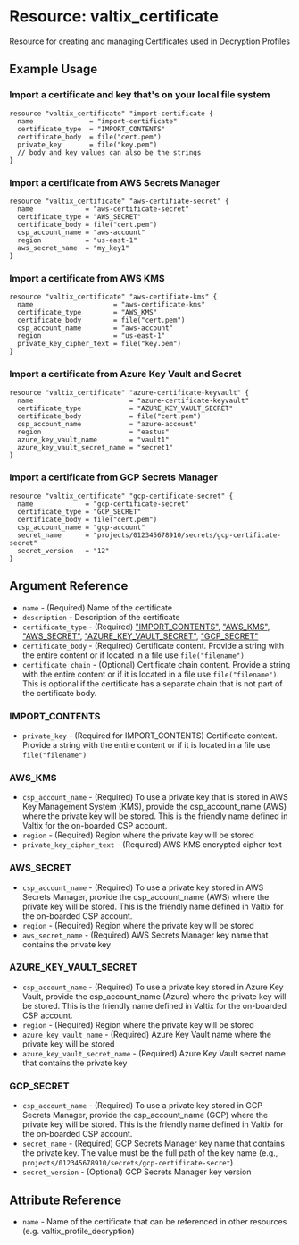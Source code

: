# Resource: valtix_certificate
Resource for creating and managing Certificates used in Decryption Profiles

## Example Usage

### Import a certificate and key that's on your local file system
```hcl
resource "valtix_certificate" "import-certificate {
  name              = "import-certificate"
  certificate_type  = "IMPORT_CONTENTS"
  certificate_body  = file("cert.pem")
  private_key       = file("key.pem")
  // body and key values can also be the strings
}
```

### Import a certificate from AWS Secrets Manager
```hcl
resource "valtix_certificate" "aws-certifiate-secret" {
  name             = "aws-certificate-secret"
  certificate_type = "AWS_SECRET"
  certificate_body = file("cert.pem")
  csp_account_name = "aws-account"
  region           = "us-east-1"
  aws_secret_name  = "my_key1"
}
```

### Import a certificate from AWS KMS
```hcl
resource "valtix_certificate" "aws-certifiate-kms" {
  name                    = "aws-certificate-kms"
  certificate_type        = "AWS_KMS"
  certificate_body        = file("cert.pem")
  csp_account_name        = "aws-account"
  region                  = "us-east-1"
  private_key_cipher_text = file("key.pem")
}
```

### Import a certificate from Azure Key Vault and Secret
```hcl
resource "valtix_certificate" "azure-certificate-keyvault" {
  name                        = "azure-certificate-keyvault"
  certificate_type            = "AZURE_KEY_VAULT_SECRET"
  certificate_body            = file("cert.pem")
  csp_account_name            = "azure-account"
  region                      = "eastus"
  azure_key_vault_name        = "vault1"
  azure_key_vault_secret_name = "secret1"
}
```

### Import a certificate from GCP Secrets Manager
```hcl
resource "valtix_certificate" "gcp-certificate-secret" {
  name             = "gcp-certificate-secret"
  certificate_type = "GCP_SECRET"
  certificate_body = file("cert.pem")
  csp_account_name = "gcp-account"
  secret_name      = "projects/012345678910/secrets/gcp-certificate-secret"
  secret_version   = "12"
}
```

## Argument Reference
* `name` - (Required) Name of the certificate
* `description` - Description of the certificate
* `certificate_type` - (Required) ["IMPORT_CONTENTS"](#import_contents), ["AWS_KMS"](#aws_kms), ["AWS_SECRET"](#aws_secret), ["AZURE_KEY_VAULT_SECRET"](#azure_key_vault_secret), ["GCP_SECRET"](#gcp_secret)
* `certificate_body` - (Required) Certificate content. Provide a string with the entire content or if located in a file use `file("filename")`
* `certificate_chain` - (Optional) Certificate chain content. Provide a string with the entire content or if it is located in a file use `file("filename")`. This is optional if the certificate has a separate chain that is not part of the certificate body.

### IMPORT_CONTENTS
* `private_key` - (Required for IMPORT_CONTENTS) Certificate content. Provide a string with the entire content or if it is located in a file use `file("filename")`

### AWS_KMS
* `csp_account_name` - (Required) To use a private key that is stored in AWS Key Management System (KMS), provide the csp_account_name (AWS) where the private key will be stored.  This is the friendly name defined in Valtix for the on-boarded CSP account.
* `region` - (Required) Region where the private key will be stored
* `private_key_cipher_text` - (Required) AWS KMS encrypted cipher text

### AWS_SECRET
* `csp_account_name` - (Required) To use a private key stored in AWS Secrets Manager, provide the csp_account_name (AWS) where the private key will be stored.  This is the friendly name defined in Valtix for the on-boarded CSP account.
* `region` - (Required) Region where the private key will be stored
* `aws_secret_name` - (Required) AWS Secrets Manager key name that contains the private key

### AZURE_KEY_VAULT_SECRET
* `csp_account_name` - (Required) To use a private key stored in Azure Key Vault, provide the csp_account_name (Azure) where the private key will be stored.  This is the friendly name defined in Valtix for the on-boarded CSP account.
* `region` - (Required) Region where the private key will be stored
* `azure_key_vault_name` - (Required) Azure Key Vault name where the private key will be stored
* `azure_key_vault_secret_name` - (Required) Azure Key Vault secret name that contains the private key

### GCP_SECRET
* `csp_account_name` - (Required) To use a private key stored in GCP Secrets Manager, provide the csp_account_name (GCP) where the private key will be stored.  This is the friendly name defined in Valtix for the on-boarded CSP account.
* `secret_name` - (Required) GCP Secrets Manager key name that contains the private key. The value must be the full path of the key name (e.g., `projects/012345678910/secrets/gcp-certificate-secret`)
* `secret_version` - (Optional) GCP Secrets Manager key version

## Attribute Reference
* `name` - Name of the certificate that can be referenced in other resources (e.g. valtix_profile_decryption)